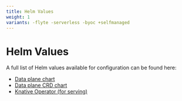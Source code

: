 ```yaml
---
title: Helm Values
weight: 1
variants: -flyte -serverless -byoc +selfmanaged
---
```

# Helm Values
A full list of Helm values available for configuration can be found here:

* [Data plane chart](https://github.com/unionai/helm-charts/tree/main/charts/dataplane)
* [Data plane CRD chart](https://github.com/unionai/helm-charts/tree/main/charts/dataplane-crds)
* [Knative Operator (for serving)](https://github.com/unionai/helm-charts/tree/main/charts/knative-operator)
